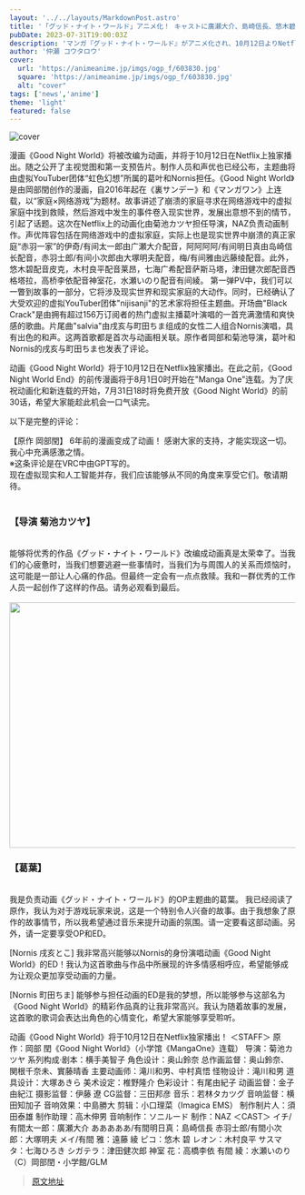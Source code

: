 ```yaml
---
layout: '../../layouts/MarkdownPost.astro'
title: '「グッド・ナイト・ワールド」アニメ化！ キャストに廣瀬大介、島崎信長、悠木碧ら 主題歌は「にじさんじ」葛葉、Nornis'
pubDate: 2023-07-31T19:00:03Z
description: 'マンガ『グッド・ナイト・ワールド』がアニメ化され、10月12日よりNetflixで独占配信されることがわかった。これに伴いキービジュアルと第1弾PVが公開。主題歌はVTuberグループ「にじさんじ」所属の葛葉、Nornisが担当することも明らかになった。'
author: '仲瀬 コウタロウ'
cover:
  url: 'https://animeanime.jp/imgs/ogp_f/603830.jpg'
  square: 'https://animeanime.jp/imgs/ogp_f/603830.jpg'
  alt: "cover"
tags: ['news','anime']
theme: 'light'
featured: false
---
```


![cover](https://animeanime.jp/imgs/ogp_f/603830.jpg)

漫画《Good Night World》将被改编为动画，并将于10月12日在Netflix上独家播出。随之公开了主视觉图和第一支预告片。制作人员和声优也已经公布，主题曲将由虚拟YouTuber团体“虹色幻想”所属的葛叶和Nornis担任。《Good Night World》是由岡部閏创作的漫画，自2016年起在《裏サンデー》和《マンガワン》上连载，以“家庭×网络游戏”为题材。故事讲述了崩溃的家庭寻求在网络游戏中的虚拟家庭中找到救赎，然后游戏中发生的事件卷入现实世界，发展出意想不到的情节，引起了话题。这次在Netflix上的动画化由菊池カツヤ担任导演，NAZ负责动画制作。声优阵容包括在网络游戏中的虚拟家庭，实际上也是现实世界中崩溃的真正家庭“赤羽一家”的伊奇/有间太一郎由广瀬大介配音，阿阿阿阿/有间明日真由岛崎信长配音，赤羽士郎/有间小次郎由大塚明夫配音，梅/有间雅由远藤绫配音。此外，悠木碧配音皮克，木村良平配音莱昂，七海广希配音萨斯马塔，津田健次郎配音西格塔拉，高桥李依配音神室花，水瀬いのり配音有间綾。
第一弹PV中，我们可以一瞥到故事的一部分，它将涉及现实世界和现实家庭的大动作。同时，已经确认了大受欢迎的虚拟YouTuber团体"nijisanji"的艺术家将担任主题曲。开场曲"Black Crack"是由拥有超过156万订阅者的热门虚拟主播葛叶演唱的一首充满激情和爽快感的歌曲。片尾曲"salvia"由戌亥与町田ちま组成的女性二人组合Nornis演唱，具有出色的和声。这两首歌都是首次与动画相关联。原作者岡部和菊池导演，葛叶和Nornis的戌亥与町田ちま也发表了评论。

动画《Good Night World》将于10月12日在Netflix独家播出。在此之前，《Good Night World End》的前传漫画将于8月1日0时开始在"Manga One"连载。为了庆祝动画化和新连载的开始，7月31日18时将免费开放《Good Night World》的前30话，希望大家能趁此机会一口气读完。

以下是完整的评论：

【原作 岡部閏】
6年前的漫画变成了动画！
感谢大家的支持，才能实现这一切。我心中充满感激之情。<br>※这条评论是在VRC中由GPT写的。<br>现在虚拟现实和人工智能并存，我们应该能够从不同的角度来享受它们。敬请期待。<br><br><h3 class="subtitle">【导演 菊池カツヤ】</h3><br>能够将优秀的作品《グッド・ナイト・ワールド》改编成动画真是太荣幸了。当我们的心疲惫时，当我们想要逃避一些事情时，当我们为与周围人的关系而烦恼时，这可能是一部让人心痛的作品。但最终一定会有一点点救赎。我和一群优秀的工作人员一起创作了这样的作品。请务必观看到最后。<br><br><img src="https://animeanime.jp/imgs/zoom/603857.jpg" class="inline-article-image" width="640" height="432"><br><h3 class="subtitle">【葛葉】</h3><br>我是负责动画《グッド・ナイト・ワールド》的OP主题曲的葛葉。
我已经阅读了原作，我认为对于游戏玩家来说，这是一个特别令人兴奋的故事。由于我想象了原作的故事情节，所以我希望通过音乐来提升动画的氛围。请一定要看这部动画。另外，请一定要享受OP和ED。

[Nornis 戌亥とこ]
我非常高兴能够以Nornis的身份演唱动画《Good Night World》的ED！我认为这首歌曲与作品中所展现的许多情感相呼应，希望能够成为让观众更加享受动画的力量。

[Nornis 町田ちま]
能够参与担任动画的ED是我的梦想，所以能够参与这部名为《Good Night World》的精彩作品真的让我非常高兴。我认为随着故事的发展，这首歌的歌词会表达出角色的心情变化，希望大家能够享受聆听。

动画《Good Night World》将于10月12日在Netflix独家播出！
＜STAFF＞
原作：岡部 閏《Good Night World》（小学馆《MangaOne》连载）
导演：菊池カツヤ
系列构成·剧本：横手美智子
角色设计：奥山鈴奈
总作画监督：奥山鈴奈、関根千奈未、實藤晴香
主要动画师：滝川和男、中村真悟
怪物设计：滝川和男
道具设计：大塚あきら
美术设定：椎野隆介
色彩设计：有尾由紀子
动画监督：金子由紀江
摄影监督：伊藤 遼
CG监督：三田邦彦
音乐：若林タカツグ
音响监督：横田知加子
音响效果：中島勝大
剪辑：小口理菜（Imagica EMS）
制作制片人：須田泰雄
制作助理：高木伸男
音响制作：ソニルード
制作：NAZ
＜CAST＞
イチ/有間太一郎：廣瀬大介
あああああ/有間明日真：島崎信長
赤羽士郎/有間小次郎：大塚明夫
メイ/有間 雅：遠藤 綾
ピコ：悠木 碧
レオン：木村良平
サスマタ：七海ひろき
シガテラ：津田健次郎
神室 花：高橋李依
有間 綾：水瀬いのり
（C）岡部閏・小学館/GLM

>[原文地址](https://animeanime.jp/article/2023/07/31/78979.html)  